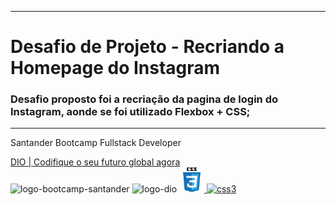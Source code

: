 <hr><h1>
Desafio de Projeto - Recriando a Homepage do Instagram
</h1>

<h3>
Desafio proposto foi a recriação da pagina de login do Instagram, aonde se foi utilizado Flexbox + CSS;
</h3>

<hr>      
Santander Bootcamp Fullstack Developer   

[DIO | Codifique o seu futuro global agora](https://web.dio.me/home)   
<img src="https://hermes.digitalinnovation.one/tracks/800fd098-3eef-45e9-9544-544ae396076c.png" alt="logo-bootcamp-santander" width="10%">
<img src="https://hermes.digitalinnovation.one/assets/diome/logo.svg" alt="logo-dio" width="15%">
<a href="https://www.w3schools.com/css/" target="_blank" rel="noreferrer"> <img src="https://raw.githubusercontent.com/devicons/devicon/master/icons/css3/css3-original-wordmark.svg" alt="css3" width="40" height="40"/> </a><a href="https://www.instagram.com/" target="_blank" rel="insta"> <img src="https://www.vectorlogo.zone/logos/instagram/instagram-icon.svg" alt="css3" width="40" height="40"/> </a>
